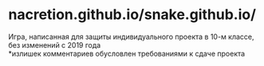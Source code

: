 # nacretion.github.io/snake.github.io/
Игра, написанная для защиты индивидуального проекта в 10-м классе, без изменений с 2019 года <br>
*излишек комментариев обусловлен требованиями к сдаче проекта
